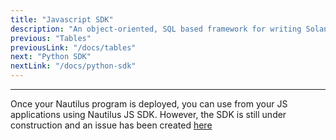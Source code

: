 ```yaml
---
title: "Javascript SDK"
description: "An object-oriented, SQL based framework for writing Solana programs."
previous: "Tables"
previousLink: "/docs/tables"
next: "Python SDK"
nextLink: "/docs/python-sdk"
---
```


---

Once your Nautilus program is deployed, you can use from your JS applications using Nautilus JS SDK. However, the SDK is still under construction and an issue has been created [here](https://github.com/nautilus-project/nautilus/issues/21)
